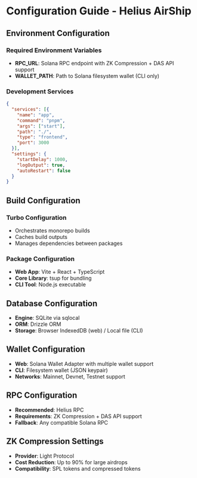 # Configuration Guide - Helius AirShip

## Environment Configuration

### Required Environment Variables
- **RPC_URL**: Solana RPC endpoint with ZK Compression + DAS API support
- **WALLET_PATH**: Path to Solana filesystem wallet (CLI only)

### Development Services
```json
{
  "services": [{
    "name": "app",
    "command": "pnpm",
    "args": ["start"],
    "path": "./",
    "type": "frontend",
    "port": 3000
  }],
  "settings": {
    "startDelay": 1000,
    "logOutput": true,
    "autoRestart": false
  }
}
```

## Build Configuration

### Turbo Configuration
- Orchestrates monorepo builds
- Caches build outputs
- Manages dependencies between packages

### Package Configuration
- **Web App**: Vite + React + TypeScript
- **Core Library**: tsup for bundling
- **CLI Tool**: Node.js executable

## Database Configuration
- **Engine**: SQLite via sqlocal
- **ORM**: Drizzle ORM
- **Storage**: Browser IndexedDB (web) / Local file (CLI)

## Wallet Configuration
- **Web**: Solana Wallet Adapter with multiple wallet support
- **CLI**: Filesystem wallet (JSON keypair)
- **Networks**: Mainnet, Devnet, Testnet support

## RPC Configuration
- **Recommended**: Helius RPC
- **Requirements**: ZK Compression + DAS API support
- **Fallback**: Any compatible Solana RPC

## ZK Compression Settings
- **Provider**: Light Protocol
- **Cost Reduction**: Up to 90% for large airdrops
- **Compatibility**: SPL tokens and compressed tokens